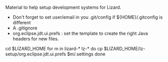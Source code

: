 Material to help setup development systems for Lizard.

* Don't forget to set user/email in you .git/config if ${HOME}/.gitconfig is different 
* A .gitignore
* org.eclipse.jdt.ui.prefs : set the template to create the right Java headers for new files.


cd $LIZARD_HOME
for m in lizard-* lz-*
do 
   cp $LIZARD_HOME/lz-setup/org.eclipse.jdt.ui.prefs $m/.settings
done

